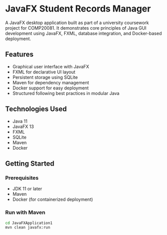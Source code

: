 # JavaFX Student Records Manager

A JavaFX desktop application built as part of a university coursework project for COMP20081. It demonstrates core principles of Java GUI development using JavaFX, FXML, database integration, and Docker-based deployment.

## Features

- Graphical user interface with JavaFX
- FXML for declarative UI layout
- Persistent storage using SQLite
- Maven for dependency management
- Docker support for easy deployment
- Structured following best practices in modular Java

## Technologies Used

- Java 11
- JavaFX 13
- FXML
- SQLite
- Maven
- Docker

## Getting Started

### Prerequisites
- JDK 11 or later
- Maven
- Docker (for containerized deployment)

### Run with Maven
```bash
cd JavaFXApplication1
mvn clean javafx:run

